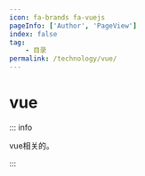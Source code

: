 ```yaml
---
icon: fa-brands fa-vuejs
pageInfo: ['Author', 'PageView']
index: false
tag:
    - 目录
permalink: /technology/vue/
---
```


# vue

::: info

vue相关的。

:::

<Catalog base='/technology/vue/' />